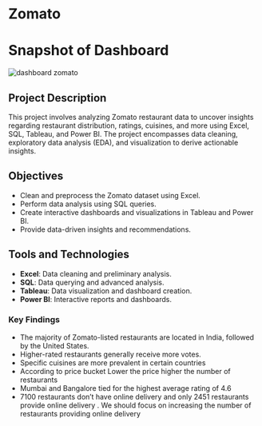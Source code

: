 # Zomato

# Snapshot of Dashboard 
![dashboard zomato](https://github.com/ishandeshpande807/zomato/assets/171331939/1d4d0c32-a621-4ea1-8396-f7006d36ab34)

## Project Description
This project involves analyzing Zomato restaurant data to uncover insights regarding restaurant distribution, ratings, cuisines, and more using Excel, SQL, Tableau, and Power BI. The project encompasses data cleaning, exploratory data analysis (EDA), and visualization to derive actionable insights.


## Objectives
- Clean and preprocess the Zomato dataset using Excel.
- Perform data analysis using SQL queries.
- Create interactive dashboards and visualizations in Tableau and Power BI.
- Provide data-driven insights and recommendations.

## Tools and Technologies
- **Excel**: Data cleaning and preliminary analysis.
- **SQL**: Data querying and advanced analysis.
- **Tableau**: Data visualization and dashboard creation.
- **Power BI**: Interactive reports and dashboards.


### Key Findings

- The majority of Zomato-listed restaurants are located in India, followed by the United States.
- Higher-rated restaurants generally receive more votes.
- Specific cuisines are more prevalent in certain countries
- According to price bucket Lower the price higher the number of restaurants
- Mumbai and Bangalore tied for the highest average rating of 4.6
- 7100 restaurants don’t have online delivery and only 2451 restaurants provide online delivery . We should focus on increasing the number of restaurants providing online delivery

